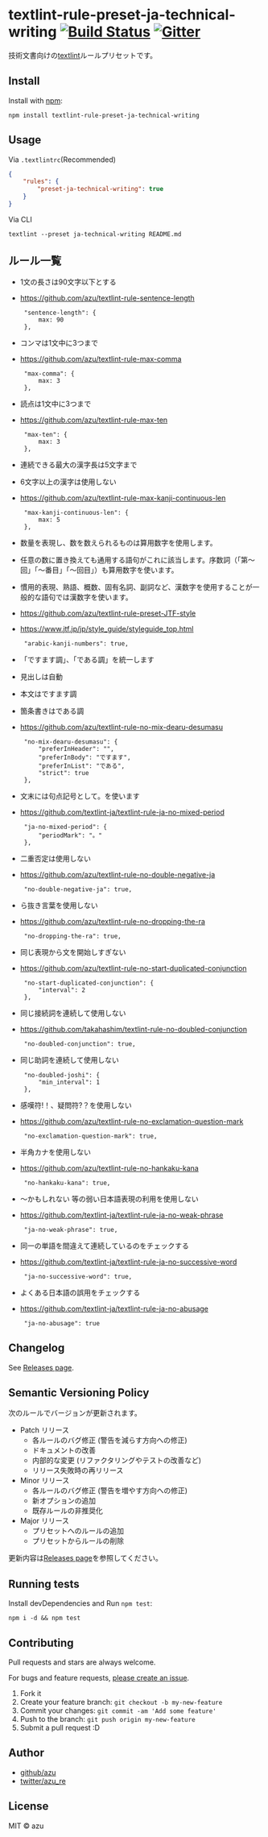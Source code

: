 # textlint-rule-preset-ja-technical-writing [![Build Status](https://travis-ci.org/textlint-ja/textlint-rule-preset-ja-technical-writing.svg?branch=master)](https://travis-ci.org/textlint-ja/textlint-rule-preset-ja-technical-writing) [![Gitter](https://badges.gitter.im/textlint-ja/textlint-ja.svg)](https://gitter.im/textlint-ja/textlint-ja)

技術文書向けの[textlint](https://textlint.github.io/)ルールプリセットです。

## Install

Install with [npm](https://www.npmjs.com/):

    npm install textlint-rule-preset-ja-technical-writing

## Usage

Via `.textlintrc`(Recommended)

```json
{
    "rules": {
        "preset-ja-technical-writing": true
    }
}
```

Via CLI

```
textlint --preset ja-technical-writing README.md
```

## ルール一覧

-  1文の長さは90文字以下とする
-  https://github.com/azu/textlint-rule-sentence-length

        "sentence-length": {
            max: 90
        },
        
-  コンマは1文中に3つまで
-  https://github.com/azu/textlint-rule-max-comma

        "max-comma": {
            max: 3
        },
        
-  読点は1文中に3つまで
-  https://github.com/azu/textlint-rule-max-ten

        "max-ten": {
            max: 3
        },

-  連続できる最大の漢字長は5文字まで
-  6文字以上の漢字は使用しない
-  https://github.com/azu/textlint-rule-max-kanji-continuous-len

        "max-kanji-continuous-len": {
            max: 5
        },
        
-  数量を表現し、数を数えられるものは算用数字を使用します。
-  任意の数に置き換えても通用する語句がこれに該当します。序数詞（「第～回」「～番目」「～回目」）も算用数字を使います。
-  慣用的表現、熟語、概数、固有名詞、副詞など、漢数字を使用することが一般的な語句では漢数字を使います。
-  https://github.com/azu/textlint-rule-preset-JTF-style
-  https://www.jtf.jp/jp/style_guide/styleguide_top.html

        "arabic-kanji-numbers": true,

- 「ですます調」、「である調」を統一します
-  見出しは自動
-  本文はですます調
-  箇条書きはである調
-  https://github.com/azu/textlint-rule-no-mix-dearu-desumasu

        "no-mix-dearu-desumasu": {
            "preferInHeader": "",
            "preferInBody": "ですます",
            "preferInList": "である",
            "strict": true
        },

-  文末には句点記号として。を使います
-  https://github.com/textlint-ja/textlint-rule-ja-no-mixed-period

        "ja-no-mixed-period": {
            "periodMark": "。"
        },
        
-  二重否定は使用しない
-  https://github.com/azu/textlint-rule-no-double-negative-ja

        "no-double-negative-ja": true,
        
-  ら抜き言葉を使用しない
-  https://github.com/azu/textlint-rule-no-dropping-the-ra

        "no-dropping-the-ra": true,
        
-  同じ表現から文を開始しすぎない
-  https://github.com/azu/textlint-rule-no-start-duplicated-conjunction

        "no-start-duplicated-conjunction": {
            "interval": 2
        },
        
-  同じ接続詞を連続して使用しない
-  https://github.com/takahashim/textlint-rule-no-doubled-conjunction

        "no-doubled-conjunction": true,
        
-  同じ助詞を連続して使用しない

        "no-doubled-joshi": {
            "min_interval": 1
        },
        
-  感嘆符!！、疑問符?？を使用しない
-  https://github.com/azu/textlint-rule-no-exclamation-question-mark

        "no-exclamation-question-mark": true,
        
-  半角カナを使用しない
-  https://github.com/azu/textlint-rule-no-hankaku-kana

        "no-hankaku-kana": true,
        
-  〜かもしれない 等の弱い日本語表現の利用を使用しない
-  https://github.com/textlint-ja/textlint-rule-ja-no-weak-phrase

        "ja-no-weak-phrase": true,
        
-  同一の単語を間違えて連続しているのをチェックする
-  https://github.com/textlint-ja/textlint-rule-ja-no-successive-word

        "ja-no-successive-word": true,
        
-  よくある日本語の誤用をチェックする
-  https://github.com/textlint-ja/textlint-rule-ja-no-abusage

        "ja-no-abusage": true

## Changelog

See [Releases page](https://github.com/textlint-ja/textlint-rule-preset-ja-technical-writing/releases).

## Semantic Versioning Policy

次のルールでバージョンが更新されます。

- Patch リリース
    - 各ルールのバグ修正 (警告を減らす方向への修正)
    - ドキュメントの改善
    - 内部的な変更 (リファクタリングやテストの改善など)
    - リリース失敗時の再リリース
- Minor リリース
    - 各ルールのバグ修正 (警告を増やす方向への修正)
    - 新オプションの追加
    - 既存ルールの非推奨化
- Major リリース
    - プリセットへのルールの追加
    - プリセットからルールの削除


更新内容は[Releases page](https://github.com/textlint-ja/textlint-rule-preset-ja-technical-writing/releases)を参照してください。

## Running tests

Install devDependencies and Run `npm test`:

    npm i -d && npm test

## Contributing

Pull requests and stars are always welcome.

For bugs and feature requests, [please create an issue](https://github.com/textlint-ja/textlint-rule-preset-ja-technical-writing/issues).

1. Fork it
2. Create your feature branch: `git checkout -b my-new-feature`
3. Commit your changes: `git commit -am 'Add some feature'`
4. Push to the branch: `git push origin my-new-feature`
5. Submit a pull request :D

## Author

- [github/azu](https://github.com/azu)
- [twitter/azu_re](https://twitter.com/azu_re)

## License

MIT © azu
